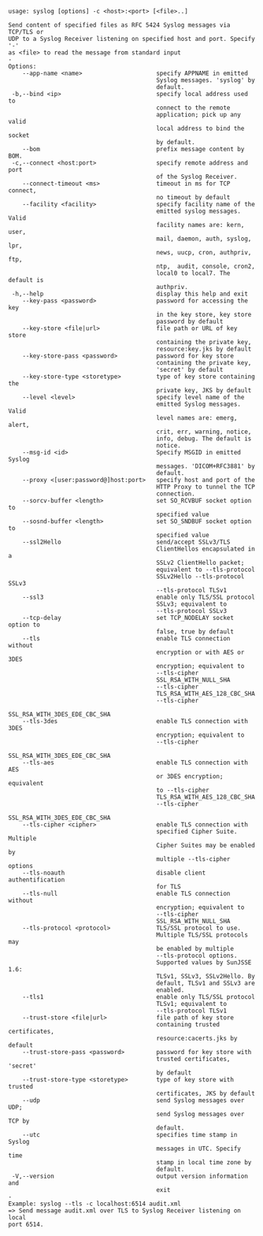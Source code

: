     usage: syslog [options] -c <host>:<port> [<file>..]
    
    Send content of specified files as RFC 5424 Syslog messages via TCP/TLS or
    UDP to a Syslog Receiver listening on specified host and port. Specify '-'
    as <file> to read the message from standard input
    -
    Options:
        --app-name <name>                     specify APPNAME in emitted
                                              Syslog messages. 'syslog' by
                                              default.
     -b,--bind <ip>                           specify local address used to
                                              connect to the remote
                                              application; pick up any valid
                                              local address to bind the socket
                                              by default.
        --bom                                 prefix message content by BOM.
     -c,--connect <host:port>                 specify remote address and port
                                              of the Syslog Receiver.
        --connect-timeout <ms>                timeout in ms for TCP connect,
                                              no timeout by default
        --facility <facility>                 specify facility name of the
                                              emitted syslog messages. Valid
                                              facility names are: kern, user,
                                              mail, daemon, auth, syslog, lpr,
                                              news, uucp, cron, authpriv, ftp,
                                              ntp,  audit, console, cron2,
                                              local0 to local7. The default is
                                              authpriv.
     -h,--help                                display this help and exit
        --key-pass <password>                 password for accessing the key
                                              in the key store, key store
                                              password by default
        --key-store <file|url>                file path or URL of key store
                                              containing the private key,
                                              resource:key.jks by default
        --key-store-pass <password>           password for key store
                                              containing the private key,
                                              'secret' by default
        --key-store-type <storetype>          type of key store containing the
                                              private key, JKS by default
        --level <level>                       specify level name of the
                                              emitted Syslog messages. Valid
                                              level names are: emerg, alert,
                                              crit, err, warning, notice,
                                              info, debug. The default is
                                              notice.
        --msg-id <id>                         Specify MSGID in emitted Syslog
                                              messages. 'DICOM+RFC3881' by
                                              default.
        --proxy <[user:password@]host:port>   specify host and port of the
                                              HTTP Proxy to tunnel the TCP
                                              connection.
        --sorcv-buffer <length>               set SO_RCVBUF socket option to
                                              specified value
        --sosnd-buffer <length>               set SO_SNDBUF socket option to
                                              specified value
        --ssl2Hello                           send/accept SSLv3/TLS
                                              ClientHellos encapsulated in a
                                              SSLv2 ClientHello packet;
                                              equivalent to --tls-protocol
                                              SSLv2Hello --tls-protocol SSLv3
                                              --tls-protocol TLSv1
        --ssl3                                enable only TLS/SSL protocol
                                              SSLv3; equivalent to
                                              --tls-protocol SSLv3
        --tcp-delay                           set TCP_NODELAY socket option to
                                              false, true by default
        --tls                                 enable TLS connection without
                                              encryption or with AES or 3DES
                                              encryption; equivalent to
                                              --tls-cipher
                                              SSL_RSA_WITH_NULL_SHA
                                              --tls-cipher
                                              TLS_RSA_WITH_AES_128_CBC_SHA
                                              --tls-cipher
                                              SSL_RSA_WITH_3DES_EDE_CBC_SHA
        --tls-3des                            enable TLS connection with 3DES
                                              encryption; equivalent to
                                              --tls-cipher
                                              SSL_RSA_WITH_3DES_EDE_CBC_SHA
        --tls-aes                             enable TLS connection with AES
                                              or 3DES encryption; equivalent
                                              to --tls-cipher
                                              TLS_RSA_WITH_AES_128_CBC_SHA
                                              --tls-cipher
                                              SSL_RSA_WITH_3DES_EDE_CBC_SHA
        --tls-cipher <cipher>                 enable TLS connection with
                                              specified Cipher Suite. Multiple
                                              Cipher Suites may be enabled by
                                              multiple --tls-cipher options
        --tls-noauth                          disable client authentification
                                              for TLS
        --tls-null                            enable TLS connection without
                                              encryption; equivalent to
                                              --tls-cipher
                                              SSL_RSA_WITH_NULL_SHA
        --tls-protocol <protocol>             TLS/SSL protocol to use.
                                              Multiple TLS/SSL protocols may
                                              be enabled by multiple
                                              --tls-protocol options.
                                              Supported values by SunJSSE 1.6:
                                              TLSv1, SSLv3, SSLv2Hello. By
                                              default, TLSv1 and SSLv3 are
                                              enabled.
        --tls1                                enable only TLS/SSL protocol
                                              TLSv1; equivalent to
                                              --tls-protocol TLSv1
        --trust-store <file|url>              file path of key store
                                              containing trusted certificates,
                                              resource:cacerts.jks by default
        --trust-store-pass <password>         password for key store with
                                              trusted certificates, 'secret'
                                              by default
        --trust-store-type <storetype>        type of key store with trusted
                                              certificates, JKS by default
        --udp                                 send Syslog messages over UDP;
                                              send Syslog messages over TCP by
                                              default.
        --utc                                 specifies time stamp in Syslog
                                              messages in UTC. Specify time
                                              stamp in local time zone by
                                              default.
     -V,--version                             output version information and
                                              exit
    -
    Example: syslog --tls -c localhost:6514 audit.xml
    => Send message audit.xml over TLS to Syslog Receiver listening on local
    port 6514.
